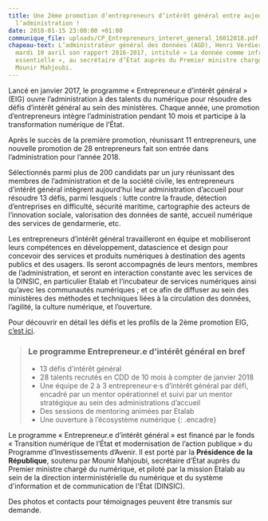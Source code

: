 ```yaml
---
title: Une 2ème promotion d’entrepreneurs d’intérêt général entre aujourd’hui dans
  l’administration !
date: 2018-01-15 23:00:00 +01:00
communique_file: uploads/CP_Entrepreneurs_interet_general_16012018.pdf
chapeau-text: L’administrateur général des données (AGD), Henri Verdier, a remis ce
  mardi 10 avril son rapport 2016-2017, intitulé « La donnée comme infrastructure
  essentielle », au secrétaire d’État auprès du Premier ministre chargé du Numérique,
  Mounir Mahjoubi.
---
```


Lancé en janvier 2017, le programme « Entrepreneur.e d’intérêt général » (EIG) ouvre l’administration à des talents du
numérique pour résoudre des défis d’intérêt général au sein des ministères. Chaque année, une promotion d’entrepreneurs
intègre l’administration pendant 10 mois et participe à la transformation numérique de l’État.

Après le succès de la première promotion, réunissant 11 entrepreneurs, une nouvelle promotion de 28 entrepreneurs
fait son entrée dans l’administration pour l’année 2018.

Sélectionnés parmi plus de 200 candidats par un jury réunissant des membres de l’administration et de la société
civile, les entrepreneurs d’intérêt général intègrent aujourd’hui leur administration d’accueil pour résoudre 13 défis,
parmi lesquels : lutte contre la fraude, détection d’entreprises en difficulté, sécurité maritime, cartographie des
acteurs de l’innovation sociale, valorisation des données de santé, accueil numérique des services de gendarmerie, etc.

Les entrepreneurs d’intérêt général travailleront en équipe et mobiliseront leurs compétences en développement,
datascience et design pour concevoir des services et produits numériques à destination des agents publics et des
usagers. Ils seront accompagnés de leurs mentors, membres de l’administration, et seront en interaction constante avec
les services de la DINSIC, en particulier Etalab et l’incubateur de services numériques ainsi qu’avec les communautés
numériques ; et ce afin de diffuser au sein des ministères des méthodes et techniques liées à la circulation des
données, l’agilité, la culture numérique, et l’ouverture.

Pour découvrir en détail les défis et les profils de la 2ème promotion EIG,
[c’est ici](https://entrepreneur-interet-general.etalab.gouv.fr/).


> ### Le programme Entrepreneur.e d’intérêt général en bref
> * 13 défis d’intérêt général
> * 28 talents recrutés en CDD de 10 mois à compter de janvier 2018
> * Une équipe de 2 à 3 entrepreneur·e·s d’intérêt général par défi, encadré par un mentor
opérationnel et suivi par un mentor stratégique au sein des administrations d’accueil
> * Des sessions de mentoring animées par Etalab
> * Une ouverture à l’écosystème numérique
{: .encadre}


Le programme « Entrepreneur.e d’intérêt général » est financé par le fonds « Transition numérique de l’État et
modernisation de l’action publique » du Programme d’Investissements d’Avenir. Il est porté par la **Présidence de la
République**, soutenu par Mounir Mahjoubi, secrétaire d’État auprès du Premier ministre chargé du numérique, et piloté
par la mission Etalab au sein de la direction interministérielle du numérique et du système d'information et de
communication de l'État (DINSIC).

Des photos et contacts pour témoignages peuvent être transmis sur demande.

  



